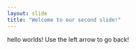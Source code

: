 ```yaml
---
layout: slide
title: "Welcome to our second slide!"
---
```

hello worlds!
Use the left arrow to go back!
